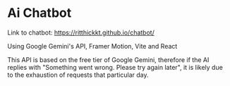 # Ai Chatbot

Link to chatbot: https://ritthickkt.github.io/chatbot/

Using Google Gemini's API, Framer Motion, Vite and React

This API is based on the free tier of Google Gemini, therefore if the AI replies with "Something went wrong. Please try again later", it is likely due to the exhaustion of requests that particular day. 
